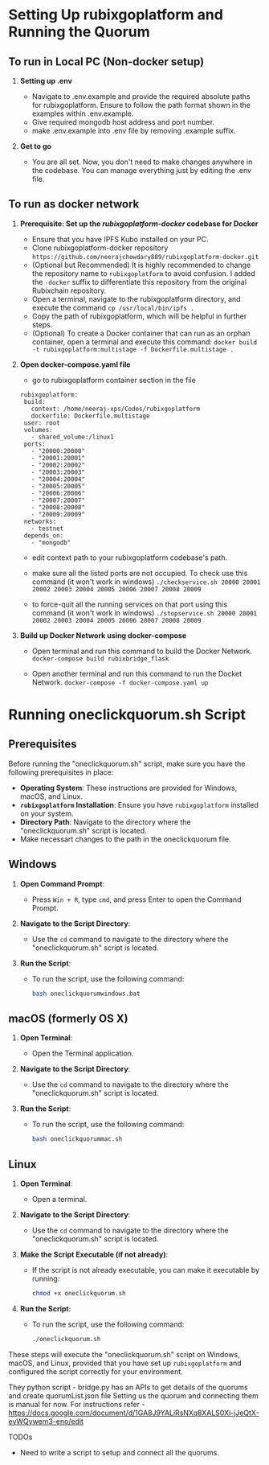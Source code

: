 # Setting Up rubixgoplatform and Running the Quorum

## To run in Local PC (Non-docker setup)
1. **Setting up .env**
   - Navigate to .env.example and provide the required absolute paths for rubixgoplatform. Ensure to follow the path format shown in the examples within .env.example. 
   - Give required mongodb host address and port number.
   - make .env.example into .env file by removing .example suffix.

2. **Get to go**
   - You are all set. Now, you don't need to make changes anywhere in the codebase. You can manage everything just by editing the .env file.

## To run as docker network
1. **Prerequisite: Set up the *rubixgoplatform-docker* codebase for Docker**
   - Ensure that you have IPFS Kubo installed on your PC.
   - Clone rubixgoplatform-docker repository 
   ```https://github.com/neerajchowdary889/rubixgoplatform-docker.git```
   - (Optional but Recommended) It is highly recommended to change the repository name to `rubixgoplatform` to avoid confusion. I added the `-docker` suffix to differentiate this repository from the original Rubixchain repository.
   - Open a terminal, navigate to the rubixgoplatform directory, and execute the command
   ```cp /usr/local/bin/ipfs .```
   - Copy the path of rubixgoplatform, which will be helpful in further steps.
   - (Optional) To create a Docker container that can run as an orphan container, open a terminal and execute this command: 
   ```docker build -t rubixgoplatform:multistage -f Dockerfile.multistage .```

2. **Open docker-compose.yaml file**
   - go to rubixgoplatform container section in the file
   ```  
   rubixgoplatform:
    build:
      context: /home/neeraj-xps/Codes/rubixgoplatform
      dockerfile: Dockerfile.multistage
    user: root
    volumes:
      - shared_volume:/linux1
    ports:
      - "20000:20000"
      - "20001:20001"
      - "20002:20002"
      - "20003:20003"
      - "20004:20004"
      - "20005:20005"
      - "20006:20006"
      - "20007:20007"
      - "20008:20008"
      - "20009:20009"
    networks:
      - testnet
    depends_on:
      - "mongodb"
   ```

   - edit context path to your rubixgoplatform codebase's path. 

   - make sure all the listed ports are not occupied. To check use this command (it won't work in windows)
   ```./checkservice.sh 20000 20001 20002 20003 20004 20005 20006 20007 20008 20009```

   - to force-quit all the running services on that port using this command (it won't work in windows)
   ```./stopservice.sh 20000 20001 20002 20003 20004 20005 20006 20007 20008 20009```

3. **Build up Docker Network using docker-compose**
   - Open terminal and run this command to build the Docker Network.
   ``` docker-compose build rubixbridge_flask ```

   - Open another terminal and run this command to run the Docket Network.
   ``` docker-compose -f docker-compose.yaml up ```


# Running oneclickquorum.sh Script

## Prerequisites

Before running the "oneclickquorum.sh" script, make sure you have the following prerequisites in place:

- **Operating System**: These instructions are provided for Windows, macOS, and Linux.
- **`rubixgoplatform` Installation**: Ensure you have `rubixgoplatform` installed on your system.
- **Directory Path**: Navigate to the directory where the "oneclickquorum.sh" script is located.
- Make necessart changes to the path in the oneclickquorum file.

## Windows

1. **Open Command Prompt**:
   - Press `Win + R`, type `cmd`, and press Enter to open the Command Prompt.

2. **Navigate to the Script Directory**:
   - Use the `cd` command to navigate to the directory where the "oneclickquorum.sh" script is located.

3. **Run the Script**:
   - To run the script, use the following command:
     ```bash
     bash oneclickquorumwindows.bat
     ```

## macOS (formerly OS X)

1. **Open Terminal**:
   - Open the Terminal application.

2. **Navigate to the Script Directory**:
   - Use the `cd` command to navigate to the directory where the "oneclickquorum.sh" script is located.

3. **Run the Script**:
   - To run the script, use the following command:
     ```bash
     bash oneclickquorummac.sh
     ```

## Linux

1. **Open Terminal**:
   - Open a terminal.

2. **Navigate to the Script Directory**:
   - Use the `cd` command to navigate to the directory where the "oneclickquorum.sh" script is located.

3. **Make the Script Executable (if not already)**:
   - If the script is not already executable, you can make it executable by running:
     ```bash
     chmod +x oneclickquorum.sh
     ```

4. **Run the Script**:
   - To run the script, use the following command:
     ```bash
     ./oneclickquorum.sh
     ```

These steps will execute the "oneclickquorum.sh" script on Windows, macOS, and Linux, provided that you have set up `rubixgoplatform` and configured the script correctly for your environment.

They python script - bridge.py has an APIs to get details of the quorums and create quorumList.json file
Setting us the quorum and connecting them is manual for now. For instructions refer - https://docs.google.com/document/d/1GA8J9YALiRsNXq8XALS0Xi-jJeQtX-eyWQywem3-eno/edit

TODOs
- Need to write a script to setup and connect all the quorums.
